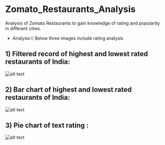 # Zomato_Restaurants_Analysis

Analysis of Zomato Restaurants to gain knowledge of rating and popularity in different cities.

- Analysis I: Below three images include rating analysis

## 1) Filtered record of highest and lowest rated restaurants of India:

![alt text](https://github.com/karankharecha/Zomato_Restaurants_Analysis/blob/master/output_files/max_min_rating_csv.png)

## 2) Bar chart of highest and lowest rated restaurants of India:

![alt text](https://github.com/karankharecha/Zomato_Restaurants_Analysis/blob/master/output_files/max_min_rating.png)

## 3) Pie chart of text rating :

![alt text](https://github.com/karankharecha/Zomato_Restaurants_Analysis/blob/master/output_files/text_rating.png)

